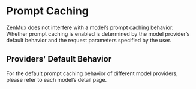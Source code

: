 # Prompt Caching

ZenMux does not interfere with a model’s prompt caching behavior. Whether prompt caching is enabled is determined by the model provider’s default behavior and the request parameters specified by the user.

## Providers' Default Behavior

For the default prompt caching behavior of different model providers, please refer to each model’s detail page.